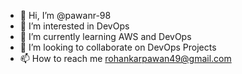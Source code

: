 - 👋 Hi, I’m @pawanr-98
- 👀 I’m interested in DevOps
- 🌱 I’m currently learning AWS and DevOps
- 💞️ I’m looking to collaborate on DevOps Projects
- 📫 How to reach me rohankarpawan49@gmail.com

<!---
pawanr-98/pawanr-98 is a ✨ special ✨ repository because its `README.md` (this file) appears on your GitHub profile.
You can click the Preview link to take a look at your changes.
--->
